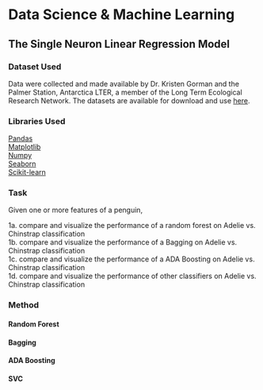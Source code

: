 # Data Science & Machine Learning
## The Single Neuron Linear Regression Model

### Dataset Used
Data were collected and made available by Dr. Kristen Gorman and the Palmer Station, Antarctica LTER, a member of the Long Term Ecological Research Network. The datasets are available for download and use [here](https://www.kaggle.com/datasets/parulpandey/palmer-archipelago-antarctica-penguin-data). 

### Libraries Used
[Pandas](https://pandas.pydata.org/) <br>
[Matplotlib](https://matplotlib.org/) <br>
[Numpy](https://numpy.org/) <br>
[Seaborn](https://seaborn.pydata.org/) <br>
[Scikit-learn](https://scikit-learn.org/) <br>

### Task

Given one or more features of a penguin,

1a. compare and visualize the performance of a random forest on Adelie vs. Chinstrap classification <br>
1b. compare and visualize the performance of a Bagging on Adelie vs. Chinstrap classification <br>
1c. compare and visualize the performance of a ADA Boosting on Adelie vs. Chinstrap classification <br>
1d. compare and visualize the performance of other classifiers on Adelie vs. Chinstrap classification <br>

### Method

#### Random Forest

#### Bagging

#### ADA Boosting

#### SVC




